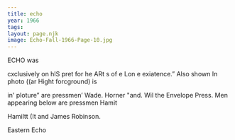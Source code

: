 ```yaml
---
title: echo
year: 1966
tags:
layout: page.njk
image: Echo-Fall-1966-Page-10.jpg
---
```

ECHO was

cxclusively on hIS pret for he ARt s of e Lon e
exiatence.” Also shown In photo ((ar Hight forcground) is

in' ploture” are pressmen’ Wade. Horner "and. Wil the Envelope Press. Men appearing below are pressmen
Hamit

Hamiltt (It and James Robinson.

Eastern Echo
